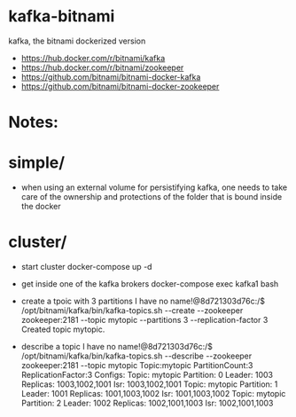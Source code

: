 # kafka-bitnami
kafka, the bitnami dockerized version

- https://hub.docker.com/r/bitnami/kafka
- https://hub.docker.com/r/bitnami/zookeeper
- https://github.com/bitnami/bitnami-docker-kafka
- https://github.com/bitnami/bitnami-docker-zookeeper

# Notes:

# simple/

- when using an external volume for persistifying kafka, one needs to take care of the ownership and protections of the folder that is bound inside the docker


# cluster/

- start cluster
docker-compose up -d

- get inside one of the kafka brokers
docker-compose exec kafka1 bash

- create a tpoic with 3 partitions
I have no name!@8d721303d76c:/$ /opt/bitnami/kafka/bin/kafka-topics.sh --create --zookeeper zookeeper:2181 --topic mytopic --partitions 3 --replication-factor 3
Created topic mytopic.

- describe a topic
I have no name!@8d721303d76c:/$ /opt/bitnami/kafka/bin/kafka-topics.sh --describe --zookeeper zookeeper:2181 --topic mytopic
Topic:mytopic	PartitionCount:3	ReplicationFactor:3	Configs:
	Topic: mytopic	Partition: 0	Leader: 1003	Replicas: 1003,1002,1001	Isr: 1003,1002,1001
	Topic: mytopic	Partition: 1	Leader: 1001	Replicas: 1001,1003,1002	Isr: 1001,1003,1002
	Topic: mytopic	Partition: 2	Leader: 1002	Replicas: 1002,1001,1003	Isr: 1002,1001,1003


